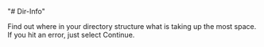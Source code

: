 "# Dir-Info" 

Find out where in your directory structure what is taking up the most space.
If you hit an error, just select Continue.
